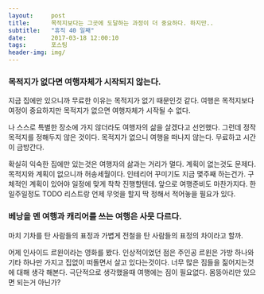```yaml
---
layout:	    post
title: 	    목적지보다는 그곳에 도달하는 과정이 더 중요하다. 하지만..
subtitle:   "휴직 40 일째"
date:       2017-03-18 12:00:10 
tags:       포스팅
header-img: img/
---
```


### 목적지가 없다면 여행자체가 시작되지 않는다. 
지금 집에만 있으니까 무료한 이유는 목적지가 없기 때문인것 같다. 여행은 목적지보다 여정이 중요하지만 목적지가 없으면 여행자체가 시작될 수 없다.

나 스스로 특별한 장소에 가지 않더라도 여행자의 삶을 살겠다고 선언했다. 그런데 정작 목적지를 정해두지 않은 것이다. 목적지가 없으니 여행을 떠나지 않는다. 무료하고 시간이 금방간다.

확실히 익숙한 집에만 있는것은 여행자의 삶과는 거리가 멀다. 계획이 없는것도 문제다. 목적지와 계획이 없으니까 허송세월이다. 인테리어 꾸미기도 지금 몇주째 하는건가. 구체적인 계획이 있어야 일정에 맞게 착착 진행할텐데. 앞으로 여행준비도 마찬가지다. 한 일주일정도 TODO 리스트랑 언제 무엇을 할지 딱 정해서 적어놓을 필요가 있다.

### 베낭을 멘 여행과 캐리어를 쓰는 여행은 사뭇 다르다.
마치 기차를 탄 사람들의 표정과 가볍게 전철을 탄 사람들의 표정의 차이라고 할까.

어제 인사이드 르윈이라는 영화를 봤다. 인상적이었던 점은 주인공 르윈은 가방 하나와 기타 하나만 가지고 집없이 떠돌면서 살고 있다는것이다. 너무 많은 짐들을 짊어지는것에 대해 생각 해본다. 극단적으로 생각했을때 여행에는 짐이 필요없다. 몸뚱아리만 있으면 되는거 아닌가?  
